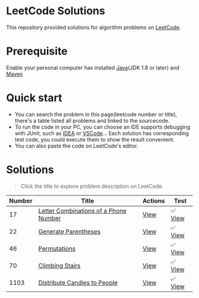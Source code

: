 # LeetCode Solutions

This repository provided solutions for algorithm problems on [LeetCode](https://leetcode.cn/problemset/).

# Prerequisite

Enable your personal computer has installed [Java](https://www.oracle.com/hk/java/technologies/downloads/)(JDK 1.8 or
later) and [Maven](https://maven.apache.org/download.cgi)

# Quick start

- You can search the problem in this page(leetcode number or title), there's a table listed all problems and linked to
  the sourcecode.
- To run the code in your PC, you can choose an IDE supports debugging with JUnit, such
  as [IDEA](https://www.jetbrains.com/idea/download/) or [VSCode](https://code.visualstudio.com/download)...
  Each solution has corresponding test code, you could execute them to show the result convenient.
- You can also paste the code on LeetCode's editor.

# Solutions

> Click the title to explore problem description on LeetCode.

| Number | Title                                                                                                        | Actions                                                           | Test                                                                    |
|--------|--------------------------------------------------------------------------------------------------------------|-------------------------------------------------------------------|-------------------------------------------------------------------------|
| 17     | [Letter Combinations of a Phone Number](https://leetcode.cn/problems/letter-combinations-of-a-phone-number/) | [View](src/main/java/cn/zenkie/solution/LetterCombinations.java)  | ✅ [View](src/test/java/cn/zenkie/solution/LetterCombinationsTest.java)  |
| 22     | [Generate Parentheses](https://leetcode.cn/problems/generate-parentheses/)                                   | [View](src/main/java/cn/zenkie/solution/GenerateParenthesis.java) | ✅ [View](src/test/java/cn/zenkie/solution/GenerateParenthesisTest.java) |
| 46     | [Permutations](https://leetcode.cn/problems/permutations/)                                                   | [View](src/main/java/cn/zenkie/solution/Permute.java)             | ✅ [View](src/test/java/cn/zenkie/solution/PermuteTest.java)             |
| 70     | [Climbing Stairs](https://leetcode.cn/problems/climbing-stairs/)                                             | [View](src/main/java/cn/zenkie/solution/ClimbingStairs.java)      | ✅ [View](src/test/java/cn/zenkie/solution/ClimbingStairsTest.java)      |
| 1103   | [Distribute Candies to People](https://leetcode.cn/problems/distribute-candies-to-people/)                   | [View](src/main/java/cn/zenkie/solution/DistributeCandies2.java)  | ✅ [View](src/test/java/cn/zenkie/solution/DistributeCandies2Test.java)  |

